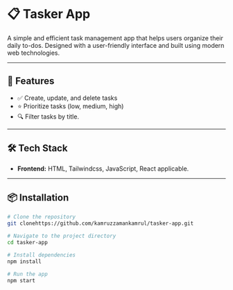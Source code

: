 # 📋 Tasker App

A simple and efficient task management app that helps users organize their daily to-dos. Designed with a user-friendly interface and built using modern web technologies.

---

## 🚀 Features

- ✅ Create, update, and delete tasks
- ⭐ Prioritize tasks (low, medium, high)
- 🔍 Filter tasks by title.

---

## 🛠 Tech Stack

- **Frontend:** HTML, Tailwindcss, JavaScript, React applicable.

---

## 📦 Installation

```bash
# Clone the repository
git clonehttps://github.com/kamruzzamankamrul/tasker-app.git

# Navigate to the project directory
cd tasker-app

# Install dependencies
npm install

# Run the app
npm start

```
